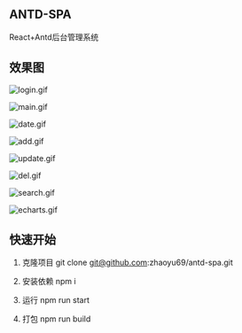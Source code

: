 ## ANTD-SPA ##

React+Antd后台管理系统

## 效果图

![login.gif](https://upload-images.jianshu.io/upload_images/7429221-a1992d28799f11ec.gif?imageMogr2/auto-orient/strip%7CimageView2/2/w/700)

![main.gif](https://upload-images.jianshu.io/upload_images/7429221-c2411818447fb284.gif?imageMogr2/auto-orient/strip%7CimageView2/2/w/700)

![date.gif](https://upload-images.jianshu.io/upload_images/7429221-fd5a4cab33efc25e.gif?imageMogr2/auto-orient/strip%7CimageView2/2/w/700)

![add.gif](https://upload-images.jianshu.io/upload_images/7429221-fca9e4e65020d08b.gif?imageMogr2/auto-orient/strip%7CimageView2/2/w/700)

![update.gif](https://upload-images.jianshu.io/upload_images/7429221-1d13f04b371c7c1c.gif?imageMogr2/auto-orient/strip%7CimageView2/2/w/700)

![del.gif](https://upload-images.jianshu.io/upload_images/7429221-b68c38f3a6ae5a38.gif?imageMogr2/auto-orient/strip%7CimageView2/2/w/700)

![search.gif](https://upload-images.jianshu.io/upload_images/7429221-0e9693b816dbf551.gif?imageMogr2/auto-orient/strip%7CimageView2/2/w/700)

![echarts.gif](https://upload-images.jianshu.io/upload_images/7429221-a54312b73224af36.gif?imageMogr2/auto-orient/strip%7CimageView2/2/w/700)

## 快速开始

1. 克隆项目
git clone git@github.com:zhaoyu69/antd-spa.git

2. 安装依赖
npm i

3. 运行
npm run start

4. 打包
npm run build